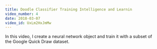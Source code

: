 ```yaml
---
title: Doodle Classifier Training Intelligence and Learnin
video_number: 4
date: 2018-03-07
video_id: UxLm2HxJmMw
---
```

In this video, I create a neural network object and train it with a subset of the Google Quick Draw dataset.
